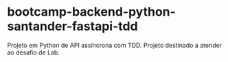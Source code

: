 # bootcamp-backend-python-santander-fastapi-tdd
Projeto em Python de API assíncrona com TDD. Projeto destinado a atender ao desafio de Lab.
